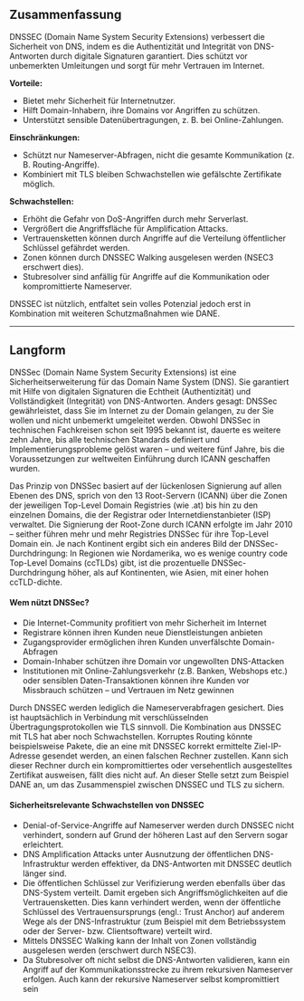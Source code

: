 
## Zusammenfassung
DNSSEC (Domain Name System Security Extensions) verbessert die Sicherheit von DNS, indem es die Authentizität und Integrität von DNS-Antworten durch digitale Signaturen garantiert. Dies schützt vor unbemerkten Umleitungen und sorgt für mehr Vertrauen im Internet.

**Vorteile:**

- Bietet mehr Sicherheit für Internetnutzer.
- Hilft Domain-Inhabern, ihre Domains vor Angriffen zu schützen.
- Unterstützt sensible Datenübertragungen, z. B. bei Online-Zahlungen.

**Einschränkungen:**

- Schützt nur Nameserver-Abfragen, nicht die gesamte Kommunikation (z. B. Routing-Angriffe).
- Kombiniert mit TLS bleiben Schwachstellen wie gefälschte Zertifikate möglich.

**Schwachstellen:**

- Erhöht die Gefahr von DoS-Angriffen durch mehr Serverlast.
- Vergrößert die Angriffsfläche für Amplification Attacks.
- Vertrauensketten können durch Angriffe auf die Verteilung öffentlicher Schlüssel gefährdet werden.
- Zonen können durch DNSSEC Walking ausgelesen werden (NSEC3 erschwert dies).
- Stubresolver sind anfällig für Angriffe auf die Kommunikation oder kompromittierte Nameserver.

DNSSEC ist nützlich, entfaltet sein volles Potenzial jedoch erst in Kombination mit weiteren Schutzmaßnahmen wie DANE.

---
## Langform
DNSSec (Domain Name System Security Extensions) ist eine Sicherheitserweiterung für das Domain Name System (DNS). Sie garantiert mit Hilfe von digitalen Signaturen die Echtheit (Authentizität) und Vollständigkeit (Integrität) von DNS-Antworten. Anders gesagt: DNSSec gewährleistet, dass Sie im Internet zu der Domain gelangen, zu der Sie wollen und nicht unbemerkt umgeleitet werden. Obwohl DNSSec in technischen Fachkreisen schon seit 1995 bekannt ist, dauerte es weitere zehn Jahre, bis alle technischen Standards definiert und Implementierungsprobleme gelöst waren – und weitere fünf Jahre, bis die Voraussetzungen zur weltweiten Einführung durch ICANN geschaffen wurden.

Das Prinzip von DNSSec basiert auf der lückenlosen Signierung auf allen Ebenen des DNS, sprich von den 13 Root-Servern (ICANN) über die Zonen der jeweiligen Top-Level Domain Registries (wie .at) bis hin zu den einzelnen Domains, die der Registrar oder Internetdienstanbieter (ISP) verwaltet. Die
Signierung der Root-Zone durch ICANN erfolgte im Jahr 2010 – seither führen mehr und mehr Registries DNSSec für ihre Top-Level Domain ein. Je nach Kontinent ergibt sich ein anderes Bild der DNSSec-Durchdringung: In Regionen wie Nordamerika, wo es wenige country code Top-Level Domains (ccTLDs) gibt, ist die prozentuelle DNSSec-Durchdringung höher, als auf Kontinenten, wie Asien, mit einer hohen ccTLD-dichte.

#### Wem nützt DNSSec?
- Die Internet-Community profitiert von mehr Sicherheit im Internet
- Registrare können ihren Kunden neue Dienstleistungen anbieten
- Zugangsprovider ermöglichen ihren Kunden unverfälschte Domain-Abfragen
- Domain-Inhaber schützen ihre Domain vor ungewollten DNS-Attacken
- Institutionen mit Online-Zahlungsverkehr (z.B. Banken, Webshops etc.) oder sensiblen Daten-Transaktionen können ihre Kunden vor Missbrauch schützen – und Vertrauen im Netz gewinnen

Durch DNSSEC werden lediglich die Nameserverabfragen gesichert. Dies ist hauptsächlich in Verbindung mit verschlüsselnden Übertragungsprotokollen wie TLS sinnvoll. Die Kombination aus DNSSEC mit TLS hat aber noch Schwachstellen. Korruptes Routing könnte beispielsweise Pakete, die an eine mit DNSSEC korrekt ermittelte Ziel-IP-Adresse gesendet werden, an einen falschen Rechner zustellen. Kann sich dieser Rechner durch ein kompromittiertes oder versehentlich ausgestelltes Zertifikat ausweisen, fällt dies nicht auf. An dieser Stelle setzt zum Beispiel DANE an, um das
Zusammenspiel zwischen DNSSEC und TLS zu sichern.

#### Sicherheitsrelevante Schwachstellen von DNSSEC
- Denial-of-Service-Angriffe auf Nameserver werden durch DNSSEC nicht verhindert, sondern auf Grund der höheren Last auf den Servern sogar erleichtert.
- DNS Amplification Attacks unter Ausnutzung der öffentlichen DNS-Infrastruktur werden effektiver, da DNS-Antworten mit DNSSEC deutlich länger sind.
- Die öffentlichen Schlüssel zur Verifizierung werden ebenfalls über das DNS-System verteilt. Damit ergeben sich Angriffsmöglichkeiten auf die Vertrauensketten. Dies kann verhindert werden, wenn der öffentliche Schlüssel des Vertrauensursprungs (engl.: Trust Anchor) auf anderem Wege als der DNS-Infrastruktur (zum Beispiel mit dem Betriebssystem oder der Server- bzw. Clientsoftware) verteilt wird.
- Mittels DNSSEC Walking kann der Inhalt von Zonen vollständig ausgelesen werden (erschwert durch NSEC3).
- Da Stubresolver oft nicht selbst die DNS-Antworten validieren, kann ein Angriff auf der Kommunikationsstrecke zu ihrem rekursiven Nameserver erfolgen. Auch kann der rekursive Nameserver selbst kompromittiert sein